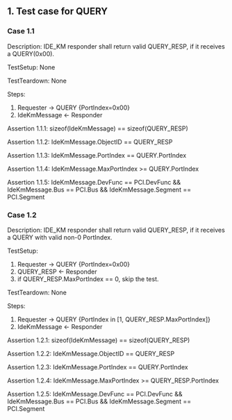 ## 1. Test case for QUERY

### Case 1.1

Description: IDE_KM responder shall return valid QUERY_RESP, if it receives a QUERY(0x00).

TestSetup: None

TestTeardown: None

Steps:
1. Requester -> QUERY {PortIndex=0x00}
2. IdeKmMessage <- Responder

Assertion 1.1.1:
    sizeof(IdeKmMessage) == sizeof(QUERY_RESP)

Assertion 1.1.2:
    IdeKmMessage.ObjectID == QUERY_RESP

Assertion 1.1.3:
    IdeKmMessage.PortIndex == QUERY.PortIndex

Assertion 1.1.4:
    IdeKmMessage.MaxPortIndex >= QUERY.PortIndex

Assertion 1.1.5:
    IdeKmMessage.DevFunc == PCI.DevFunc &&
    IdeKmMessage.Bus == PCI.Bus &&
    IdeKmMessage.Segment == PCI.Segment

### Case 1.2

Description: IDE_KM responder shall return valid QUERY_RESP, if it receives a QUERY with valid non-0 PortIndex.

TestSetup:
1. Requester -> QUERY {PortIndex=0x00}
2. QUERY_RESP <- Responder
3. if QUERY_RESP.MaxPortIndex == 0, skip the test.

TestTeardown: None

Steps:
1. Requester -> QUERY {PortIndex in [1, QUERY_RESP.MaxPortIndex]}
2. IdeKmMessage <- Responder

Assertion 1.2.1:
    sizeof(IdeKmMessage) == sizeof(QUERY_RESP)

Assertion 1.2.2:
    IdeKmMessage.ObjectID == QUERY_RESP

Assertion 1.2.3:
    IdeKmMessage.PortIndex == QUERY.PortIndex

Assertion 1.2.4:
    IdeKmMessage.MaxPortIndex >= QUERY_RESP.PortIndex

Assertion 1.2.5:
    IdeKmMessage.DevFunc == PCI.DevFunc &&
    IdeKmMessage.Bus == PCI.Bus &&
    IdeKmMessage.Segment == PCI.Segment

